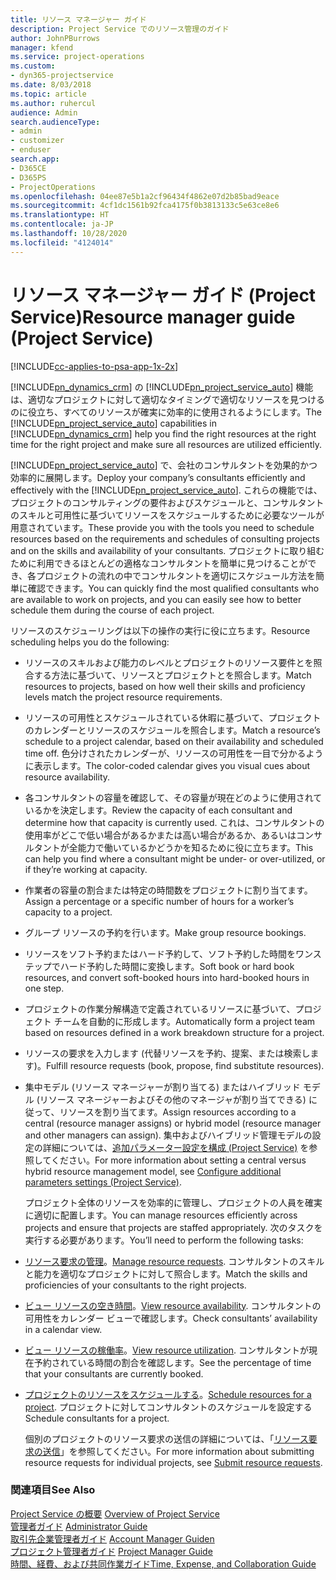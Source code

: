 ```yaml
---
title: リソース マネージャー ガイド
description: Project Service でのリソース管理のガイド
author: JohnPBurrows
manager: kfend
ms.service: project-operations
ms.custom:
- dyn365-projectservice
ms.date: 8/03/2018
ms.topic: article
ms.author: ruhercul
audience: Admin
search.audienceType:
- admin
- customizer
- enduser
search.app:
- D365CE
- D365PS
- ProjectOperations
ms.openlocfilehash: 04ee87e5b1a2cf96434f4862e07d2b85bad9eace
ms.sourcegitcommit: 4cf1dc1561b92fca4175f0b3813133c5e63ce8e6
ms.translationtype: HT
ms.contentlocale: ja-JP
ms.lasthandoff: 10/28/2020
ms.locfileid: "4124014"
---
```

# <a name="resource-manager-guide-project-service"></a><span data-ttu-id="e1bf8-103">リソース マネージャー ガイド (Project Service)</span><span class="sxs-lookup"><span data-stu-id="e1bf8-103">Resource manager guide (Project Service)</span></span>

[!INCLUDE[cc-applies-to-psa-app-1x-2x](../includes/cc-applies-to-psa-app-1x-2x.md)]

<span data-ttu-id="e1bf8-104">[!INCLUDE[pn_dynamics_crm](../includes/pn-dynamics-crm.md)] の [!INCLUDE[pn_project_service_auto](../includes/pn-project-service-auto.md)] 機能は、適切なプロジェクトに対して適切なタイミングで適切なリソースを見つけるのに役立ち、すべてのリソースが確実に効率的に使用されるようにします。</span><span class="sxs-lookup"><span data-stu-id="e1bf8-104">The [!INCLUDE[pn_project_service_auto](../includes/pn-project-service-auto.md)] capabilities in [!INCLUDE[pn_dynamics_crm](../includes/pn-dynamics-crm.md)] help you find the right resources at the right time for the right project and make sure all resources are utilized efficiently.</span></span>  
  
 <span data-ttu-id="e1bf8-105">[!INCLUDE[pn_project_service_auto](../includes/pn-project-service-auto.md)] で、会社のコンサルタントを効果的かつ効率的に展開します。</span><span class="sxs-lookup"><span data-stu-id="e1bf8-105">Deploy your company’s consultants efficiently and effectively with the [!INCLUDE[pn_project_service_auto](../includes/pn-project-service-auto.md)].</span></span> <span data-ttu-id="e1bf8-106">これらの機能では、プロジェクトのコンサルティングの要件およびスケジュールと、コンサルタントのスキルと可用性に基づいてリソースをスケジュールするために必要なツールが用意されています。</span><span class="sxs-lookup"><span data-stu-id="e1bf8-106">These provide you with the tools you need to schedule resources based on the requirements and schedules of consulting projects and on the skills and availability of your consultants.</span></span> <span data-ttu-id="e1bf8-107">プロジェクトに取り組むために利用できるほとんどの適格なコンサルタントを簡単に見つけることができ、各プロジェクトの流れの中でコンサルタントを適切にスケジュール方法を簡単に確認できます。</span><span class="sxs-lookup"><span data-stu-id="e1bf8-107">You can quickly find the most qualified consultants who are available to work on projects, and you can easily see how to better schedule them during the course of each project.</span></span>  
  
 <span data-ttu-id="e1bf8-108">リソースのスケジューリングは以下の操作の実行に役に立ちます。</span><span class="sxs-lookup"><span data-stu-id="e1bf8-108">Resource scheduling helps you do the following:</span></span>  
  
- <span data-ttu-id="e1bf8-109">リソースのスキルおよび能力のレベルとプロジェクトのリソース要件とを照合する方法に基づいて、リソースとプロジェクトとを照合します。</span><span class="sxs-lookup"><span data-stu-id="e1bf8-109">Match resources to projects, based on how well their skills and proficiency levels match the project resource requirements.</span></span>  
  
- <span data-ttu-id="e1bf8-110">リソースの可用性とスケジュールされている休暇に基づいて、プロジェクトのカレンダーとリソースのスケジュールを照合します。</span><span class="sxs-lookup"><span data-stu-id="e1bf8-110">Match a resource’s schedule to a project calendar, based on their availability and scheduled time off.</span></span> <span data-ttu-id="e1bf8-111">色分けされたカレンダーが、リソースの可用性を一目で分かるように表示します。</span><span class="sxs-lookup"><span data-stu-id="e1bf8-111">The color-coded calendar gives you visual cues about resource availability.</span></span>  
  
- <span data-ttu-id="e1bf8-112">各コンサルタントの容量を確認して、その容量が現在どのように使用されているかを決定します。</span><span class="sxs-lookup"><span data-stu-id="e1bf8-112">Review the capacity of each consultant and determine how that capacity is currently used.</span></span> <span data-ttu-id="e1bf8-113">これは、コンサルタントの使用率がどこで低い場合があるかまたは高い場合があるか、あるいはコンサルタントが全能力で働いているかどうかを知るために役に立ちます。</span><span class="sxs-lookup"><span data-stu-id="e1bf8-113">This can help you find where a consultant might be under- or over-utilized, or if they’re working at capacity.</span></span>  
  
- <span data-ttu-id="e1bf8-114">作業者の容量の割合または特定の時間数をプロジェクトに割り当てます。</span><span class="sxs-lookup"><span data-stu-id="e1bf8-114">Assign a percentage or a specific number of hours for a worker’s capacity to a project.</span></span>  
  
- <span data-ttu-id="e1bf8-115">グループ リソースの予約を行います。</span><span class="sxs-lookup"><span data-stu-id="e1bf8-115">Make group resource bookings.</span></span>  
  
- <span data-ttu-id="e1bf8-116">リソースをソフト予約またはハード予約して、ソフト予約した時間をワンステップでハード予約した時間に変換します。</span><span class="sxs-lookup"><span data-stu-id="e1bf8-116">Soft book or hard book resources, and convert soft-booked hours into hard-booked hours in one step.</span></span>  
  
- <span data-ttu-id="e1bf8-117">プロジェクトの作業分解構造で定義されているリソースに基づいて、プロジェクト チームを自動的に形成します。</span><span class="sxs-lookup"><span data-stu-id="e1bf8-117">Automatically form a project team based on resources defined in a work breakdown structure for a project.</span></span>  
  
- <span data-ttu-id="e1bf8-118">リソースの要求を入力します (代替リソースを予約、提案、または検索します)。</span><span class="sxs-lookup"><span data-stu-id="e1bf8-118">Fulfill resource requests (book, propose, find substitute resources).</span></span>  
  
- <span data-ttu-id="e1bf8-119">集中モデル (リソース マネージャーが割り当てる) またはハイブリッド モデル (リソース マネージャーおよびその他のマネージャが割り当てできる) に従って、リソースを割り当てます。</span><span class="sxs-lookup"><span data-stu-id="e1bf8-119">Assign resources according to a central (resource manager assigns) or hybrid model (resource manager and other managers can assign).</span></span> <span data-ttu-id="e1bf8-120">集中およびハイブリッド管理モデルの設定の詳細については、[追加パラメーター設定を構成 (Project Service)](../psa/configure-additional-parameters-settings.md) を参照してください。</span><span class="sxs-lookup"><span data-stu-id="e1bf8-120">For more information about setting a central versus hybrid resource management model, see [Configure additional parameters settings (Project Service)](../psa/configure-additional-parameters-settings.md).</span></span>  
  
  <span data-ttu-id="e1bf8-121">プロジェクト全体のリソースを効率的に管理し、プロジェクトの人員を確実に適切に配置します。</span><span class="sxs-lookup"><span data-stu-id="e1bf8-121">You can manage resources efficiently across projects and ensure that projects are staffed appropriately.</span></span> <span data-ttu-id="e1bf8-122">次のタスクを実行する必要があります。</span><span class="sxs-lookup"><span data-stu-id="e1bf8-122">You’ll need to perform the following tasks:</span></span>  
  
- <span data-ttu-id="e1bf8-123">[リソース要求の管理](../psa/manage-resource-requests.md)。</span><span class="sxs-lookup"><span data-stu-id="e1bf8-123">[Manage resource requests](../psa/manage-resource-requests.md).</span></span> <span data-ttu-id="e1bf8-124">コンサルタントのスキルと能力を適切なプロジェクトに対して照合します。</span><span class="sxs-lookup"><span data-stu-id="e1bf8-124">Match the skills and proficiencies of your consultants to the right projects.</span></span>  
  
- <span data-ttu-id="e1bf8-125">[ビュー リソースの空き時間](../psa/view-resource-availability.md)。</span><span class="sxs-lookup"><span data-stu-id="e1bf8-125">[View resource availability](../psa/view-resource-availability.md).</span></span> <span data-ttu-id="e1bf8-126">コンサルタントの可用性をカレンダー ビューで確認します。</span><span class="sxs-lookup"><span data-stu-id="e1bf8-126">Check consultants’ availability in a calendar view.</span></span>  
  
- <span data-ttu-id="e1bf8-127">[ビュー リソースの稼働率](../psa/view-resource-utilization.md)。</span><span class="sxs-lookup"><span data-stu-id="e1bf8-127">[View resource utilization](../psa/view-resource-utilization.md).</span></span> <span data-ttu-id="e1bf8-128">コンサルタントが現在予約されている時間の割合を確認します。</span><span class="sxs-lookup"><span data-stu-id="e1bf8-128">See the percentage of time that your consultants are currently booked.</span></span>  
  
- <span data-ttu-id="e1bf8-129">[プロジェクトのリソースをスケジュールする](../psa/schedule-resources-project.md)。</span><span class="sxs-lookup"><span data-stu-id="e1bf8-129">[Schedule resources for a project](../psa/schedule-resources-project.md).</span></span> <span data-ttu-id="e1bf8-130">プロジェクトに対してコンサルタントのスケジュールを設定する</span><span class="sxs-lookup"><span data-stu-id="e1bf8-130">Schedule consultants for a project.</span></span>  
  
  <span data-ttu-id="e1bf8-131">個別のプロジェクトのリソース要求の送信の詳細については、「[リソース要求の送信](../psa/submit-resource-requests.md)」を参照してください。</span><span class="sxs-lookup"><span data-stu-id="e1bf8-131">For more information about submitting resource requests for individual projects, see [Submit resource requests](../psa/submit-resource-requests.md).</span></span>  
  
### <a name="see-also"></a><span data-ttu-id="e1bf8-132">関連項目</span><span class="sxs-lookup"><span data-stu-id="e1bf8-132">See Also</span></span>  
 <span data-ttu-id="e1bf8-133">[Project Service の概要](../psa/overview.md) </span><span class="sxs-lookup"><span data-stu-id="e1bf8-133">[Overview of Project Service](../psa/overview.md) </span></span>  
 <span data-ttu-id="e1bf8-134">[管理者ガイド](../psa/admin-guide.md) </span><span class="sxs-lookup"><span data-stu-id="e1bf8-134">[Administrator Guide](../psa/admin-guide.md) </span></span>  
 <span data-ttu-id="e1bf8-135">[取引先企業管理者ガイド](../psa/account-manager-guide.md) </span><span class="sxs-lookup"><span data-stu-id="e1bf8-135">[Account Manager Guiden](../psa/account-manager-guide.md) </span></span>  
 <span data-ttu-id="e1bf8-136">[プロジェクト管理者ガイド](../psa/project-manager-guide.md) </span><span class="sxs-lookup"><span data-stu-id="e1bf8-136">[Project Manager Guide](../psa/project-manager-guide.md) </span></span>  
 [<span data-ttu-id="e1bf8-137">時間、経費、および共同作業ガイド</span><span class="sxs-lookup"><span data-stu-id="e1bf8-137">Time, Expense, and Collaboration Guide</span></span>](../psa/time-expense-collaboration-guide.md)
